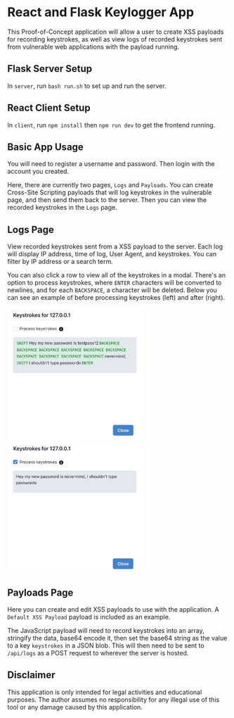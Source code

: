 # React and Flask Keylogger App

This Proof-of-Concept application will allow a user to create XSS payloads for recording keystrokes, as well as view logs of recorded keystrokes sent from vulnerable web applications with the payload running.

## Flask Server Setup

In `server`, run `bash run.sh` to set up and run the server.

## React Client Setup

In `client`, run `npm install` then `npm run dev` to get the frontend running.

## Basic App Usage

You will need to register a username and password.  Then login with the account you created.

Here, there are currently two pages, `Logs` and `Payloads`.  You can create Cross-Site Scripting payloads that will log keystrokes in the vulnerable page, and then send them back to the server.  Then you can view the recorded keystrokes in the `Logs` page.

## Logs Page

View recorded keystrokes sent from a XSS payload to the server.  Each log will display IP address, time of log, User Agent, and keystrokes.  You can filter by IP address or a search term.

You can also click a row to view all of the keystrokes in a modal.  There's an option to process keystrokes, where `ENTER` characters will be converted to newlines, and for each `BACKSPACE`, a character will be deleted.  Below you can see an example of before processing keystrokes (left) and after (right).

<p float="left">
    <img src="./images/unprocessed_keystrokes.png" alt= “” height="300px">
    <img src="./images/processed_keystrokes.png" alt= “” height="300px">
</p>

## Payloads Page

Here you can create and edit XSS payloads to use with the application.  A `Default XSS Payload` payload is included as an example.

The JavaScript payload will need to record keystrokes into an array, stringify the data, base64 encode it, then set the base64 string as the value to a key `keystrokes` in a JSON blob.  This will then need to be sent to `/api/logs` as a POST request to wherever the server is hosted.

## Disclaimer

This application is only intended for legal activities and educational purposes.  The author assumes no responsibility for any illegal use of this tool or any damage caused by this application.
